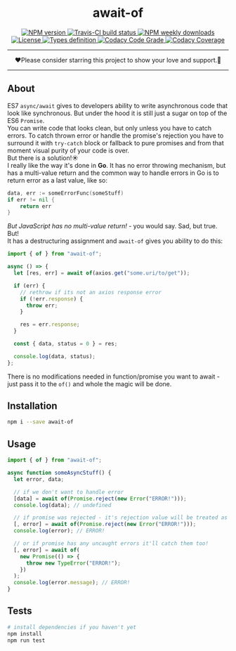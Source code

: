 <div align="center">
    <h1>await-of</h1>
    <p>
        <a href="https://www.npmjs.com/package/await-of">
            <img src="https://flat.badgen.net/npm/v/await-of" alt="NPM version"/>
        </a>
        <a href="https://www.npmjs.com/package/await-of">
            <img src="https://flat.badgen.net/travis/xobotyi/await-of" alt="Travis-CI build status"/>
        </a>
        <a href="https://www.npmjs.com/package/await-of">
            <img src="https://flat.badgen.net/npm/dw/await-of" alt="NPM weekly downloads"/>
        </a>
        <a href="https://www.npmjs.com/package/await-of">
            <img src="https://flat.badgen.net/npm/license/await-of" alt="License"/>
        </a>
        <a href="https://www.npmjs.com/package/await-of">
            <img src="https://flat.badgen.net/npm/types/await-of" alt="Types definition"/>
        </a>
        <a href="https://www.npmjs.com/package/await-of">
            <img src="https://flat.badgen.net/codacy/grade/873d863f35924f1cbc15cb3648df42d0" alt="Codacy Code Grade"/>
        </a>
        <a href="https://www.npmjs.com/package/await-of">
            <img src="https://flat.badgen.net/codacy/coverage/873d863f35924f1cbc15cb3648df42d0" alt="Codacy Coverage"/>
        </a>
    </p>
</div>

---

<div align="center">❤️Please consider starring this project to show your love and support.🙌</div>

---


## About

ES7 `async/await` gives to developers ability to write asynchronous code that look like synchronous. But under the hood it is still just a sugar on top of the ES6 `Promise`.  
You can write code that looks clean, but only unless you have to catch errors. To catch thrown error or handle the promise's rejection you have to surround it with `try-catch` block or fallback to pure promises and from that moment visual purity of your code is over.  
But there is a solution!☀️  
I really like the way it's done in **Go**. It has no error throwing mechanism, but has a multi-value return and the common way to handle errors in Go is to return error as a last value, like so:

```go
data, err := someErrorFunc(someStuff)
if err != nil {
    return err
}
```

_But JavaScript has no multi-value return!_ - you would say. Sad, but true.  
But!  
It has a destructuring assignment and `await-of` gives you ability to do this:

```javascript
import { of } from "await-of";

async () => {
  let [res, err] = await of(axios.get("some.uri/to/get"));

  if (err) {
    // rethrow if its not an axios response error
    if (!err.response) {
      throw err;
    }

    res = err.response;
  }

  const { data, status = 0 } = res;

  console.log(data, status);
};
```

There is no modifications needed in function/promise you want to await - just pass it to the `of()` and whole the magic will be done.

## Installation

```bash
npm i --save await-of
```

## Usage

```javascript
import { of } from "await-of";

async function someAsyncStuff() {
  let error, data;

  // if we don't want to handle error
  [data] = await of(Promise.reject(new Error("ERROR!")));
  console.log(data); // undefined

  // if promise was rejected - it's rejection value will be treated as error
  [, error] = await of(Promise.reject(new Error("ERROR!")));
  console.log(error); // ERROR!

  // or if promise has any uncaught errors it'll catch them too!
  [, error] = await of(
    new Promise(() => {
      throw new TypeError("ERROR!");
    })
  );
  console.log(error.message); // ERROR!
}
```

## Tests

```bash
# install dependencies if you haven't yet
npm install
npm run test
```
